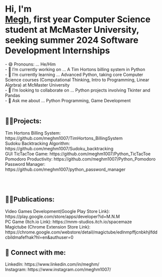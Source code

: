 <h1>Hi, I'm <br/><a href="https://www.linkedin.com/in/meghm/">Megh</a>, first year Computer Science student at McMaster University, seeking summer 2024 Software Development Internships</a></h1>
- 😄 Pronouns: ... He/Him <br/>
- 🔭 I’m currently working on ... A Tim Hortons billing system in Python <br/>
- 🌱 I’m currently learning ... Advanced Python, taking core Computer Science courses (Computational Thinking, Intro to Programming, Linear Algrbra) at McMaster University <br/>
- 👯 I’m looking to collaborate on ... Python projects involving Tkinter and Pandas <br/>
- 💬 Ask me about ... Python Programming, Game Development <br/> <br/>
  
<h2>👨‍💻Projects:</h2>
Tim Hortons Billing System: https://github.com/meghm1007/TimHortons_BillingSystem<br/>
Sudoku Backtracking Algorithm: https://github.com/meghm1007/Sudoku_backtracking<br/>
GUI TicTacToe Game: https://github.com/meghm1007/Python_TicTacToe<br/>
Pomodoro Productivity: https://github.com/meghm1007/Python_Pomodoro <br/>
Password Manager: https://github.com/meghm1007/python_password_manager <br/>


 <br/> <br/>
<h2>👨‍💻Publications:</h2>
Video Games Development(Google Play Store Link): https://play.google.com/store/apps/developer?id=M.N.M <br/>
PC Game (Itch.io Link): https://mnm-studios.itch.io/spacemaze <br/>
Magictube (Chrome Extension Store Link): https://chrome.google.com/webstore/detail/magictube/edlnmpffjcnbkhjlfddcbildmafefhak?hl=en&authuser=0



<h2> 🤳 Connect with me:</h2>
LinkedIn: https://www.linkedin.com/in/meghm/
<br/> 
Instagram: https://www.instagram.com/meghm1007/




